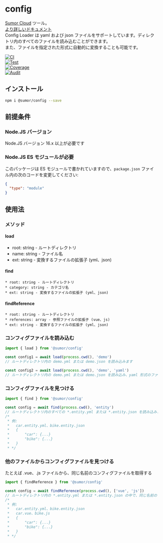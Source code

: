 # config

[Sumor Cloud](https://sumor.cloud) ツール。  
[より詳しいドキュメント](https://sumor.cloud)  
Config Loader は yaml および json ファイルをサポートしています。ディレクトリ内のすべてのファイルを読み込むことができます。  
また、ファイルを指定された形式に自動的に変換することも可能です。

[![CI](https://github.com/sumor-cloud/config/actions/workflows/ci.yml/badge.svg)](https://github.com/sumor-cloud/config/actions/workflows/ci.yml)  
[![Test](https://github.com/sumor-cloud/config/actions/workflows/ut.yml/badge.svg)](https://github.com/sumor-cloud/config/actions/workflows/ut.yml)  
[![Coverage](https://github.com/sumor-cloud/config/actions/workflows/coverage.yml/badge.svg)](https://github.com/sumor-cloud/config/actions/workflows/coverage.yml)  
[![Audit](https://github.com/sumor-cloud/config/actions/workflows/audit.yml/badge.svg)](https://github.com/sumor-cloud/config/actions/workflows/audit.yml)

## インストール

```bash
npm i @sumor/config --save
```

## 前提条件

### Node.JS バージョン

Node.JS バージョン 16.x 以上が必要です

### Node.JS ES モジュールが必要

このパッケージは ES モジュールで書かれていますので、`package.json` ファイル内の次のコードを変更してください:

```json
{
  "type": "module"
}
```

## 使用法

### メソッド

#### load

- root: string - ルートディレクトリ
- name: string - ファイル名
- ext: string - 変換するファイルの拡張子 (yml、json)

#### find

    * root: string - ルートディレクトリ
    * category: string - カテゴリ名
    * ext: string - 変換するファイルの拡張子 (yml、json)

#### findReference

    * root: string - ルートディレクトリ
    * references: array - 参照ファイルの拡張子 (vue、js)
    * ext: string - 変換するファイルの拡張子 (yml、json)

### コンフィグファイルを読み込む

```javascript
import { load } from '@sumor/config'

const config1 = await load(process.cwd(), 'demo')
// ルートディレクトリ内の demo.yml または demo.json を読み込みます

const config2 = await load(process.cwd(), 'demo', 'yaml')
// ルートディレクトリ内の demo.yml または demo.json を読み込み、yaml 形式のファイルに変換します
```

### コンフィグファイルを見つける

```javascript
import { find } from '@sumor/config'

const config = await find(process.cwd(), 'entity')
// ルートディレクトリ内のすべての *.entity.yml または *.entity.json を読み込みます
/*
 * 例:
 *   car.entity.yml、bike.entity.json
 *   {
 *       "car": {...}
 *       "bike": {...}
 *   }
 * */
```

### 他のファイルからコンフィグファイルを見つける

たとえば .vue、.js ファイルから、同じ名前のコンフィグファイルを取得する

```javascript
import { findReference } from '@sumor/config'

const config = await findReference(process.cwd(), ['vue', 'js'])
// ルートディレクトリ内の *.entity.yml または *.entity.json の中で、同じ名前の *.vue または *.js ファイルを持つものをすべて読み込みます
/*
 * 例:
 *   car.entity.yml、bike.entity.json
 *   car.vue、bike.js
 *   {
 *       "car": {...}
 *       "bike": {...}
 *   }
 * */
```